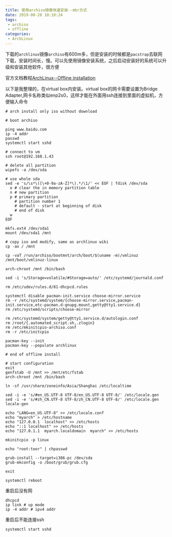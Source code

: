 ```yaml
---
title: 使用archiso镜像快速安装--mbr方式
date: 2019-08-28 10:10:24
tags:
 - archiso
 - offline
categories:
 - ArchLinux
---
```


下载的``archlinux``镜像``archiso``有600m多，但是安装的时候都是``pacstrap``去联网下载，安装时间长，慢。可以先使用镜像安装系统，之后启动安装好的系统可以升级和安装其他软件，很方便

官方文档教程[ArchLinux--Offline installation](https://wiki.archlinux.org/index.php/Offline_installation)

以下是我整理的，在virtual box内安装。virtual box的网卡需要设置为Bridge Adapter,网卡名称类似enp2s0，这样才能在外面用ssh连接到里面的虚拟机，方便输入命令

```
# arch install only iso without download

# boot archiso

ping www.baidu.com
ip -4 addr
passwd
systemctl start sshd

# connect to vm
ssh root@192.168.1.43

# delete all partition
wipefs -a /dev/sda

# use whole sda
sed -e 's/\s*\([\+0-9a-zA-Z]*\).*/\1/' << EOF | fdisk /dev/sda
  o # clear the in memory partition table
  n # new partition
  p # primary partition
    # partition number 1
    # default - start at beginning of disk 
    # end of disk
  w
EOF

mkfs.ext4 /dev/sda1
mount /dev/sda1 /mnt

# copy iso and modify, same as archlinux wiki
cp -ax / /mnt

cp -vaT /run/archiso/bootmnt/arch/boot/$(uname -m)/vmlinuz /mnt/boot/vmlinuz-linux

arch-chroot /mnt /bin/bash

sed -i 's/Storage=volatile/#Storage=auto/' /etc/systemd/journald.conf

rm /etc/udev/rules.d/81-dhcpcd.rules

systemctl disable pacman-init.service choose-mirror.service
rm -r /etc/systemd/system/{choose-mirror.service,pacman-init.service,etc-pacman.d-gnupg.mount,getty@tty1.service.d}
rm /etc/systemd/scripts/choose-mirror

rm /etc/systemd/system/getty@tty1.service.d/autologin.conf
rm /root/{.automated_script.sh,.zlogin}
rm /etc/mkinitcpio-archiso.conf
rm -r /etc/initcpio

pacman-key --init
pacman-key --populate archlinux

# end of offline install

# start configuration
exit
genfstab -U /mnt >> /mnt/etc/fstab
arch-chroot /mnt /bin/bash

ln -sf /usr/share/zoneinfo/Asia/Shanghai /etc/localtime

sed -i -e 's/#en_US.UTF-8 UTF-8/en_US.UTF-8 UTF-8/' /etc/locale.gen
sed -i -e 's/#zh_CN.UTF-8 UTF-8/zh_CN.UTF-8 UTF-8/' /etc/locale.gen
locale-gen

echo "LANG=en_US.UTF-8" >> /etc/locale.conf
echo "myarch" > /etc/hostname
echo "127.0.0.1  localhost" >> /etc/hosts
echo "::1 localhost" >> /etc/hosts
echo "127.0.1.1	 myarch.localdomain	 myarch" >> /etc/hosts

mkinitcpio -p linux

echo "root:toor" | chpasswd

grub-install --target=i386-pc /dev/sda
grub-mkconfig -o /boot/grub/grub.cfg

exit

systemctl reboot
```

重启后没有网
```
dhcpcd
ip link # up mode
ip -4 addr # ipv4 addr
```

重启后不能连接ssh
```
systemctl start sshd
```